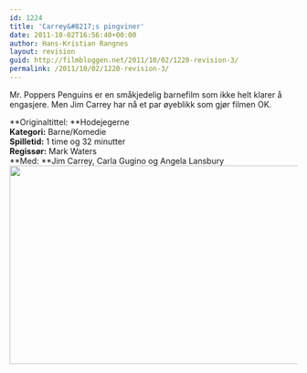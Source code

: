 ```yaml
---
id: 1224
title: 'Carrey&#8217;s pingviner'
date: 2011-10-02T16:56:40+00:00
author: Hans-Kristian Rangnes
layout: revision
guid: http://filmbloggen.net/2011/10/02/1220-revision-3/
permalink: /2011/10/02/1220-revision-3/
---
```

Mr. Poppers Penguins er en småkjedelig barnefilm som ikke helt klarer å engasjere. Men Jim Carrey har nå et par øyeblikk som gjør filmen OK.<!--more-->

**Originaltittel: **Hodejegerne  
**Kategori:** Barne/Komedie  
**Spilletid:** 1 time og 32 minutter  
**Regissør:** Mark Waters  
**Med: **Jim Carrey, Carla Gugino og Angela Lansbury  
<a href="http://filmbloggen.net/?attachment_id=1221" rel="attachment wp-att-1221"><img class="alignnone size-large wp-image-1221" src="http://filmbloggen.net/wp-content/uploads//2011/10/iwnvelk15-620x348.jpg" alt="" width="620" height="348" /></p> 

<p>
  </a>
</p>